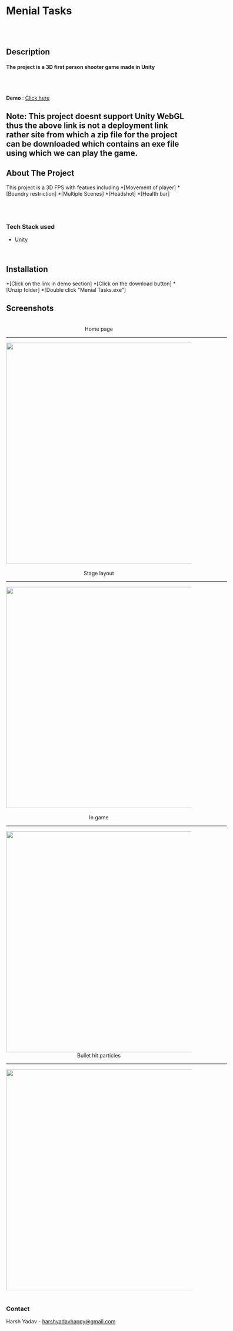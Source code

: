 # Menial Tasks

<br/>
<br/>

## Description
#### The project is a 3D first person shooter game made in Unity

<br/>
<br/>

**Demo** : [Click here](https://swift1989.itch.io/menial-tasks)
## Note: This project doesnt support Unity WebGL thus the above link is not a deployment link rather site from which a zip file for the project can be downloaded which contains an exe file using which we can play the game.



<!-- ABOUT THE PROJECT -->
## **About The Project**
This project is a 3D FPS with featues including
*[Movement of player]
*[Boundry restriction]
*[Multiple Scenes]
*[Headshot]
*[Health bar]


<br/>
<br/>


### **Tech Stack used**

* [Unity](https://unity.com/)

<br/>

## **Installation**
*[Click on the link in demo section]
*[Click on the download button]
*[Unzip folder]
*[Double click "Menial Tasks.exe"]

## **Screenshots**
<div align="center" ><br/>
Home page<br/><hr width=600/>
  <img src="./images/register.png" width=600 ><br/><br/>
Stage layout<br/><hr width=600/>
  <img src="./images/login.png" width=600 ><br/><br/>
In game<br/><hr width=600/>
  <img src="./images/list.png" width=600><br/>
Bullet hit particles<br/><hr width=600/>
<img src="./images/list.png" width=600><br/>
</div>
<br/>

<!-- CONTACT -->
### **Contact**
Harsh Yadav - harshyadavhappy@gmail.com

<br/>
